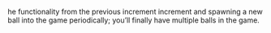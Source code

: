 he functionality from the previous increment increment and spawning a new ball into the game periodically; you’ll finally have multiple balls in the game.

